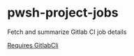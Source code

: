 # pwsh-project-jobs
Fetch and summarize Gitlab CI job details

[Requires GitlabCli](https://github.com/chris-peterson/pwsh-gitlab)